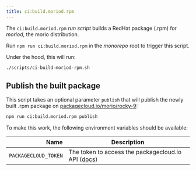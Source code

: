 ```yaml
---
title: ci:build.moriod.rpm
---
```


The `ci:build.moriod.rpm` _run script_ builds a RedHat package (.rpm) for
_moriod_, the morio distribution.

Run `npm run ci:build.moriod.rpm` in the _monorepo_ root to trigger this script.

Under the hood, this will run:

```sh title="Terminal"
./scripts/ci-build-moriod-rpm.sh
```

## Publish the built package

This script takes an optional parameter `publish` that will publish the newly
built .rpm package on
[packagecloud.io/morio/rocky-9](https://packagecloud.io/morio/rocky-9):

```sh title="Terminal"
npm run ci:build.moriod.rpm publish
```

To make this work, the following environment variables should be available:

|                 Name | Description                                                                                       |
| -------------------: | ------------------------------------------------------------------------------------------------- |
| `PACKAGECLOUD_TOKEN` | The token to access the packagecloud.io API ([docs](https://packagecloud.io/docs/api#api_tokens)) |
